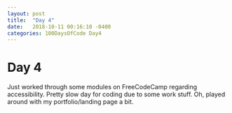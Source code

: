 ```yaml
---
layout: post
title:  "Day 4"
date:   2018-10-11 00:16:10 -0400
categories: 100DaysOfCode Day4
---
```

# Day 4
Just worked through some modules on FreeCodeCamp regarding accessibility.  Pretty slow day for coding due to some work stuff.  Oh, played around with my portfolio/landing page a bit.    
